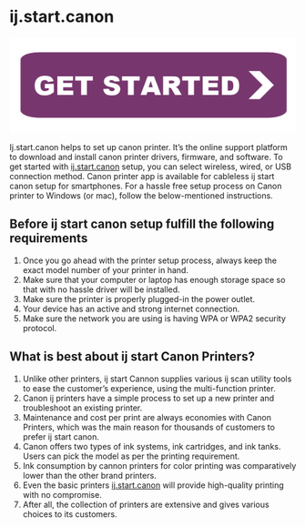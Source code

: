 # ij.start.canon 


 [![ij.start.canon](getstarteb.png)](https://can.printredir.com)

Ij.start.canon helps to set up canon printer. It’s the online support platform to download and install canon printer drivers, firmware, and software. To get started with [ij.start.canon](https://startc0n.github.io/) setup, you can select wireless, wired, or USB connection method. Canon printer app is available for cableless ij start canon setup for smartphones. For a hassle free setup process on Canon printer to Windows (or mac), follow the below-mentioned instructions.



## Before ij start canon setup fulfill the following requirements

1. Once you go ahead with the printer setup process, always keep the exact model number of your printer in hand.
2. Make sure that your computer or laptop has enough storage space so that with no hassle driver will be installed.
3. Make sure the printer is properly plugged-in the power outlet.
4. Your device has an active and strong internet connection.
5. Make sure the network you are using is having WPA or WPA2 security protocol.


## What is best about ij start Canon Printers?
1. Unlike other printers, ij start Cannon supplies various ij scan utility tools to ease the customer’s experience, using the multi-function printer.
2. Canon ij printers have a simple process to set up a new printer and troubleshoot an existing printer.
3. Maintenance and cost per print are always economies with Canon Printers, which was the main reason for thousands of customers to prefer ij start canon.
4. Canon offers two types of ink systems, ink cartridges, and ink tanks. Users can pick the model as per the printing requirement.
5. Ink consumption by cannon printers for color printing was comparatively lower than the other brand printers.
6. Even the basic printers [ij.start.canon](https://startc0n.github.io/) will provide high-quality printing with no compromise.
5. After all, the collection of printers are extensive and gives various choices to its customers.
